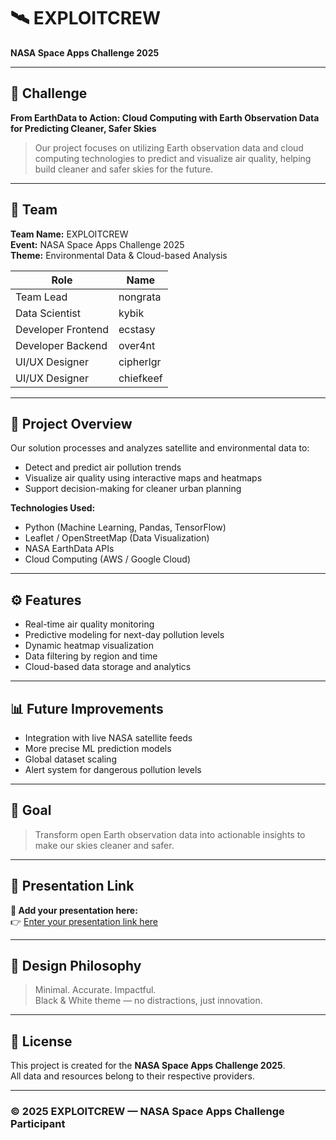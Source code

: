 # 🛰️ EXPLOITCREW  
**NASA Space Apps Challenge 2025**

---

## 🧩 Challenge  
**From EarthData to Action: Cloud Computing with Earth Observation Data for Predicting Cleaner, Safer Skies**

> Our project focuses on utilizing Earth observation data and cloud computing technologies to predict and visualize air quality, helping build cleaner and safer skies for the future.

---

## 👥 Team  
**Team Name:** EXPLOITCREW  
**Event:** NASA Space Apps Challenge 2025  
**Theme:** Environmental Data & Cloud-based Analysis  

| Role | Name |
|------|------|
| Team Lead | nongrata |
| Data Scientist | kybik |
| Developer Frontend | ecstasy |
| Developer Backend| over4nt |
| UI/UX Designer | cipherlgr |
| UI/UX Designer | chiefkeef |


---

## 🚀 Project Overview  

Our solution processes and analyzes satellite and environmental data to:
- Detect and predict air pollution trends  
- Visualize air quality using interactive maps and heatmaps  
- Support decision-making for cleaner urban planning  

**Technologies Used:**  
- Python (Machine Learning, Pandas, TensorFlow)  
- Leaflet / OpenStreetMap (Data Visualization)  
- NASA EarthData APIs  
- Cloud Computing (AWS / Google Cloud)

---

## ⚙️ Features  

- Real-time air quality monitoring  
- Predictive modeling for next-day pollution levels  
- Dynamic heatmap visualization  
- Data filtering by region and time  
- Cloud-based data storage and analytics  

---

## 📊 Future Improvements  

- Integration with live NASA satellite feeds  
- More precise ML prediction models  
- Global dataset scaling  
- Alert system for dangerous pollution levels  

---

## 🎯 Goal  

> Transform open Earth observation data into actionable insights to make our skies cleaner and safer.

---

## 🎥 Presentation Link  

**🔗 Add your presentation here:**  
👉 [Enter your presentation link here](#)

---

## 🖤 Design Philosophy  

> Minimal. Accurate. Impactful.  
> Black & White theme — no distractions, just innovation.

---

## 🧠 License  

This project is created for the **NASA Space Apps Challenge 2025**.  
All data and resources belong to their respective providers.

---

### © 2025 EXPLOITCREW — NASA Space Apps Challenge Participant
